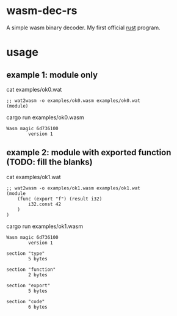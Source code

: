 # wasm-dec-rs

A simple wasm binary decoder. My first official [rust](https://www.rust-lang.org/) program.

# usage

## example 1: module only

cat examples/ok0.wat

```wat
;; wat2wasm -o examples/ok0.wasm examples/ok0.wat
(module)
```

cargo run examples/ok0.wasm

```text
Wasm magic 6d736100
        version 1
```

## example 2: module with exported function (TODO: fill the blanks)

cat examples/ok1.wat

```wat
;; wat2wasm -o examples/ok1.wasm examples/ok1.wat
(module
    (func (export "f") (result i32)
        i32.const 42 
    )
)
```

cargo run examples/ok1.wasm

```text
Wasm magic 6d736100
        version 1

section "type"
        5 bytes

section "function"
        2 bytes

section "export"
        5 bytes

section "code"
        6 bytes
```


